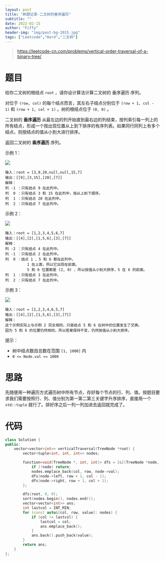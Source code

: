 ```yaml
---
layout: post
title: "刷题记录-二叉树的垂序遍历"
subtitle: ""
date: 2022-02-15
author: "Fiffy"
header-img: "img/post-bg-2015.jpg"
tags: ["Leetcode","Hard","二叉树"]
---
```


> https://leetcode-cn.com/problems/vertical-order-traversal-of-a-binary-tree/

# 题目

给你二叉树的根结点 `root` ，请你设计算法计算二叉树的 垂序遍历 序列。

对位于 `(row, col)` 的每个结点而言，其左右子结点分别位于 `(row + 1, col - 1)` 和 `(row + 1, col + 1)` 。树的根结点位于 `(0, 0)` 。

二叉树的 **垂序遍历** 从最左边的列开始直到最右边的列结束，按列索引每一列上的所有结点，形成一个按出现位置从上到下排序的有序列表。如果同行同列上有多个结点，则按结点的值从小到大进行排序。

返回二叉树的 **垂序遍历** 序列。

示例 1：

![](https://assets.leetcode.com/uploads/2021/01/29/vtree1.jpg)

```
输入：root = [3,9,20,null,null,15,7]
输出：[[9],[3,15],[20],[7]]
解释：
列 -1 ：只有结点 9 在此列中。
列  0 ：只有结点 3 和 15 在此列中，按从上到下顺序。
列  1 ：只有结点 20 在此列中。
列  2 ：只有结点 7 在此列中。
```

示例 2：

![](https://assets.leetcode.com/uploads/2021/01/29/vtree2.jpg)

```
输入：root = [1,2,3,4,5,6,7]
输出：[[4],[2],[1,5,6],[3],[7]]
解释：
列 -2 ：只有结点 4 在此列中。
列 -1 ：只有结点 2 在此列中。
列  0 ：结点 1 、5 和 6 都在此列中。
          1 在上面，所以它出现在前面。
          5 和 6 位置都是 (2, 0) ，所以按值从小到大排序，5 在 6 的前面。
列  1 ：只有结点 3 在此列中。
列  2 ：只有结点 7 在此列中。
```

示例 3：

![](https://assets.leetcode.com/uploads/2021/01/29/vtree3.jpg)

```
输入：root = [1,2,3,4,6,5,7]
输出：[[4],[2],[1,5,6],[3],[7]]
解释：
这个示例实际上与示例 2 完全相同，只是结点 5 和 6 在树中的位置发生了交换。
因为 5 和 6 的位置仍然相同，所以答案保持不变，仍然按值从小到大排序。
```


提示：

- 树中结点数目总数在范围 `[1, 1000]` 内
- `0 <= Node.val <= 1000`

# 思路

先随便用一种遍历方式遍历树中所有节点，存好每个节点的行、列、值。按题目要求我们需要按照行、列、值分别为第一第二第三关键字升序排序，直接用一个 `std::tuple` 就行了。排好序之后一列一列加进去返回就完成了。

# 代码

```c++
class Solution {
public:
    vector<vector<int>> verticalTraversal(TreeNode *root) {
        vector<tuple<int, int, int>> nodes;

        function<void(TreeNode *, int, int)> dfs = [&](TreeNode *node, int row, int col) {
            if (!node) return;
            nodes.emplace_back(col, row, node->val);
            dfs(node->left, row + 1, col - 1);
            dfs(node->right, row + 1, col + 1);
        };

        dfs(root, 0, 0);
        sort(nodes.begin(), nodes.end());
        vector<vector<int>> ans;
        int lastcol = INT_MIN;
        for (const auto&[col, row, value]: nodes) {
            if (col != lastcol) {
                lastcol = col;
                ans.emplace_back();
            }
            ans.back().push_back(value);
        }
        return ans;
    }
};
```

